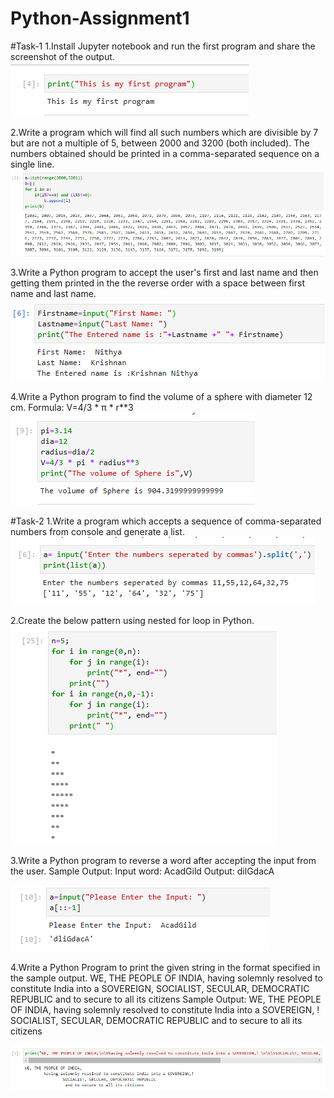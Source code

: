 # Python-Assignment1
#Task-1
1.Install Jupyter notebook and run the first program and share the screenshot of the output.
![](images/task1.PNG)

2.Write a program which will find all such numbers which are divisible by 7 but are not a multiple
of 5, between 2000 and 3200 (both included). The numbers obtained should be printed in a
comma-separated sequence on a single line.
![](images/task2.PNG)

3.Write a Python program to accept the user's first and last name and then getting them printed in
the the reverse order with a space between first name and last name.
![](images/task3.PNG)

4.Write a Python program to find the volume of a sphere with diameter 12 cm.
Formula: V=4/3 * π * r**3
![](images/task4.PNG)

#Task-2
1.Write a program which accepts a sequence of comma-separated numbers from console and
generate a list.
![](images/task5.PNG)

2.Create the below pattern using nested for loop in Python.
![](images/task6.PNG)

3.Write a Python program to reverse a word after accepting the input from the user.
Sample Output:
Input word: AcadGild
Output: dilGdacA

![](images/task7.PNG)

4.Write a Python Program to print the given string in the format specified in the sample output.
WE, THE PEOPLE OF INDIA, having solemnly resolved to constitute India into a
SOVEREIGN, SOCIALIST, SECULAR, DEMOCRATIC REPUBLIC and to secure to all
its citizens
Sample Output:
WE, THE PEOPLE OF INDIA,
having solemnly resolved to constitute India into a SOVEREIGN, !
SOCIALIST, SECULAR, DEMOCRATIC REPUBLIC
and to secure to all its citizens

![](images/task8.PNG)
